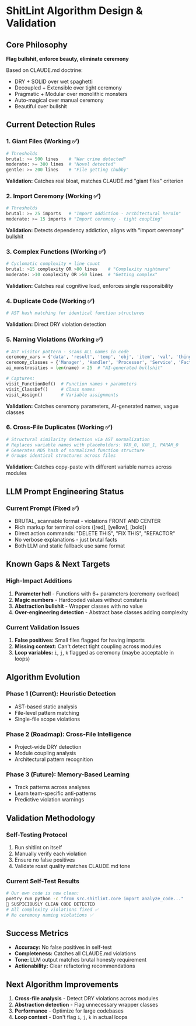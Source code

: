# ShitLint Algorithm Design & Validation

## Core Philosophy
**Flag bullshit, enforce beauty, eliminate ceremony**

Based on CLAUDE.md doctrine:
- DRY + SOLID over wet spaghetti
- Decoupled + Extensible over tight ceremony
- Pragmatic + Modular over monolithic monsters
- Auto-magical over manual ceremony
- Beautiful over bullshit

## Current Detection Rules

### 1. Giant Files (Working ✅)
```python
# Thresholds
brutal: >= 500 lines    # "War crime detected"
moderate: >= 300 lines  # "Novel detected" 
gentle: >= 200 lines    # "File getting chubby"
```
**Validation:** Catches real bloat, matches CLAUDE.md "giant files" criterion

### 2. Import Ceremony (Working ✅)
```python
# Thresholds
brutal: >= 25 imports   # "Import addiction - architectural heroin"
moderate: >= 15 imports # "Import ceremony - tight coupling"
```
**Validation:** Detects dependency addiction, aligns with "import ceremony" bullshit

### 3. Complex Functions (Working ✅)
```python
# Cyclomatic complexity + line count
brutal: >15 complexity OR >80 lines    # "Complexity nightmare"
moderate: >10 complexity OR >50 lines  # "Getting complex"
```
**Validation:** Catches real cognitive load, enforces single responsibility

### 4. Duplicate Code (Working ✅)
```python
# AST hash matching for identical function structures
```
**Validation:** Direct DRY violation detection

### 5. Naming Violations (Working ✅)
```python
# AST visitor pattern - scans ALL names in code
ceremony_vars = {'data', 'result', 'temp', 'obj', 'item', 'val', 'thing', 'params'}
ceremony_classes = {'Manager', 'Handler', 'Processor', 'Service', 'Factory'}
ai_monstrosities = len(name) > 25  # "AI-generated bullshit"

# Captures:
visit_FunctionDef()  # Function names + parameters  
visit_ClassDef()     # Class names
visit_Assign()       # Variable assignments
```
**Validation:** Catches ceremony parameters, AI-generated names, vague classes

### 6. Cross-File Duplicates (Working ✅)
```python
# Structural similarity detection via AST normalization
# Replaces variable names with placeholders: VAR_0, VAR_1, PARAM_0
# Generates MD5 hash of normalized function structure
# Groups identical structures across files
```
**Validation:** Catches copy-paste with different variable names across modules

## LLM Prompt Engineering Status

### Current Prompt (Fixed ✅)
- BRUTAL, scannable format - violations FRONT AND CENTER
- Rich markup for terminal colors ([red], [yellow], [bold])
- Direct action commands: "DELETE THIS", "FIX THIS", "REFACTOR"
- No verbose explanations - just brutal facts
- Both LLM and static fallback use same format

## Known Gaps & Next Targets

### High-Impact Additions
1. **Parameter hell** - Functions with 6+ parameters (ceremony overload)
2. **Magic numbers** - Hardcoded values without constants
3. **Abstraction bullshit** - Wrapper classes with no value
4. **Over-engineering detection** - Abstract base classes adding complexity

### Current Validation Issues
1. **False positives:** Small files flagged for having imports  
2. **Missing context:** Can't detect tight coupling across modules
3. **Loop variables:** `i`, `j`, `k` flagged as ceremony (maybe acceptable in loops)

## Algorithm Evolution

### Phase 1 (Current): Heuristic Detection
- AST-based static analysis
- File-level pattern matching
- Single-file scope violations

### Phase 2 (Roadmap): Cross-File Intelligence
- Project-wide DRY detection
- Module coupling analysis
- Architectural pattern recognition

### Phase 3 (Future): Memory-Based Learning
- Track patterns across analyses
- Learn team-specific anti-patterns
- Predictive violation warnings

## Validation Methodology

### Self-Testing Protocol
1. Run shitlint on itself
2. Manually verify each violation
3. Ensure no false positives
4. Validate roast quality matches CLAUDE.md tone

### Current Self-Test Results
```bash
# Our own code is now clean:
poetry run python -c "from src.shitlint.core import analyze_code..."
🤨 SUSPICIOUSLY CLEAN CODE DETECTED
# All complexity violations fixed ✅
# No ceremony naming violations ✅
```

## Success Metrics
- **Accuracy:** No false positives in self-test
- **Completeness:** Catches all CLAUDE.md violations
- **Tone:** LLM output matches brutal honesty requirement
- **Actionability:** Clear refactoring recommendations

## Next Algorithm Improvements
1. **Cross-file analysis** - Detect DRY violations across modules
2. **Abstraction detection** - Flag unnecessary wrapper classes  
3. **Performance** - Optimize for large codebases
4. **Loop context** - Don't flag `i`, `j`, `k` in actual loops
